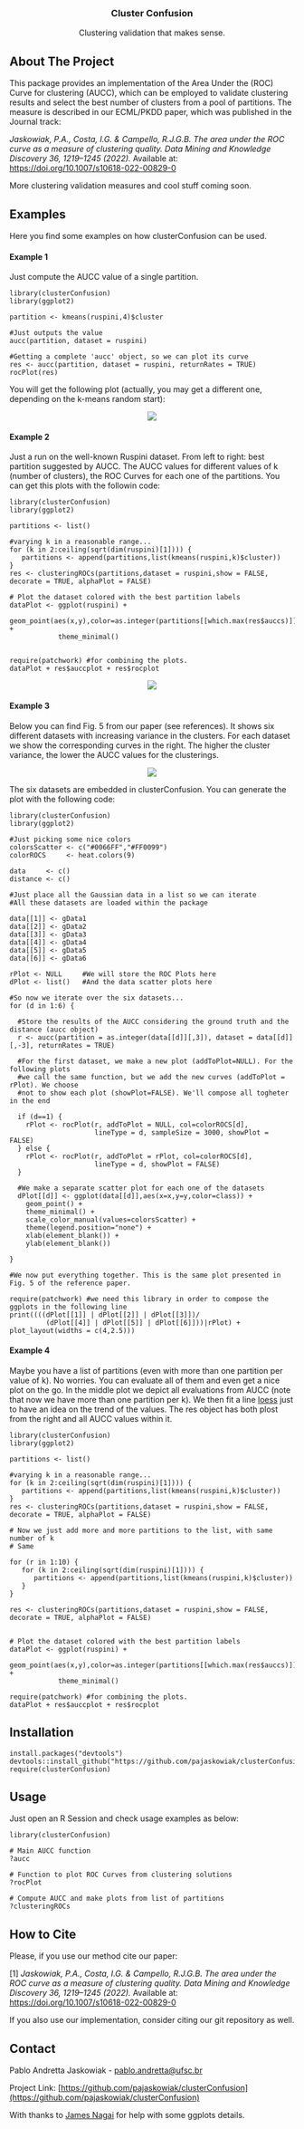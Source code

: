 <!-- PROJECT LOGO -->
<br />
<div align="center">
<h3 align="center">Cluster Confusion</h3>
<p align="center"> Clustering validation that makes sense.  </p>
</div>

<!-- ABOUT THE PROJECT -->
## About The Project

This package provides an implementation of the Area Under the (ROC) Curve for clustering (AUCC), which can be employed to validate clustering results and select the best number of clusters from a pool of partitions. The measure is described in our ECML/PKDD paper, which was published in the Journal track:

 *Jaskowiak, P.A., Costa, I.G. & Campello, R.J.G.B. The area under the ROC curve as a measure of clustering quality. Data Mining and Knowledge Discovery 36, 1219–1245 (2022).* Available at: https://doi.org/10.1007/s10618-022-00829-0

More clustering validation measures and cool stuff coming soon.

## Examples

Here you find some examples on how clusterConfusion can be used.

#### Example 1
Just compute the AUCC value of a single partition.

```{r}
library(clusterConfusion)
library(ggplot2)

partition <- kmeans(ruspini,4)$cluster

#Just outputs the value
aucc(partition, dataset = ruspini)

#Getting a complete 'aucc' object, so we can plot its curve
res <- aucc(partition, dataset = ruspini, returnRates = TRUE)
rocPlot(res)

```

You will get the following plot (actually, you may get a different one, depending on the k-means random start):


<p align="center">
  <img src="plots/singleROC.png" />
</p>

#### Example 2

Just a run on the well-known Ruspini dataset. From left to right: best partition suggested by AUCC. The AUCC values for different values of k (number of clusters), the ROC Curves for each one of the partitions. You can get this plots with the followin code:

```{r}
library(clusterConfusion)
library(ggplot2)

partitions <- list()

#varying k in a reasonable range...
for (k in 2:ceiling(sqrt(dim(ruspini)[1]))) {
   partitions <- append(partitions,list(kmeans(ruspini,k)$cluster))
}
res <- clusteringROCs(partitions,dataset = ruspini,show = FALSE, decorate = TRUE, alphaPlot = FALSE)

# Plot the dataset colored with the best partition labels
dataPlot <- ggplot(ruspini) + 
            geom_point(aes(x,y),color=as.integer(partitions[[which.max(res$auccs)]])) + 
            theme_minimal()


require(patchwork) #for combining the plots.
dataPlot + res$auccplot + res$rocplot
```

<p align="center">
  <img src="plots/singleK.png" />
</p>

#### Example 3

Below you can find Fig. 5 from our paper (see references). It shows six different datasets with increasing variance in the clusters. For each dataset we show the corresponding curves in the right. The higher the cluster variance, the lower the AUCC values for the clusterings.

<p align="center">
  <img src="plots/varPlots.png" />
</p>

The six datasets are embedded in clusterConfusion. You can generate the plot with the following code:

```{r}
library(clusterConfusion)
library(ggplot2)

#Just picking some nice colors
colorsScatter <- c("#0066FF","#FF0099")
colorROCS     <- heat.colors(9)

data     <- c()
distance <- c()

#Just place all the Gaussian data in a list so we can iterate
#All these datasets are loaded within the package

data[[1]] <- gData1
data[[2]] <- gData2
data[[3]] <- gData3
data[[4]] <- gData4
data[[5]] <- gData5
data[[6]] <- gData6

rPlot <- NULL     #We will store the ROC Plots here
dPlot <- list()   #And the data scatter plots here

#So now we iterate over the six datasets...
for (d in 1:6) {

  #Store the results of the AUCC considering the ground truth and the distance (aucc object)
  r <- aucc(partition = as.integer(data[[d]][,3]), dataset = data[[d]][,-3], returnRates = TRUE)

  #For the first dataset, we make a new plot (addToPlot=NULL). For the following plots
  #we call the same function, but we add the new curves (addToPlot = rPlot). We choose
  #not to show each plot (showPlot=FALSE). We'll compose all togheter in the end

  if (d==1) {
    rPlot <- rocPlot(r, addToPlot = NULL, col=colorROCS[d],
                     lineType = d, sampleSize = 3000, showPlot = FALSE)
  } else {
    rPlot <- rocPlot(r, addToPlot = rPlot, col=colorROCS[d],
                     lineType = d, showPlot = FALSE)
  }

  #We make a separate scatter plot for each one of the datasets
  dPlot[[d]] <- ggplot(data[[d]],aes(x=x,y=y,color=class)) +
    geom_point() +
    theme_minimal() +
    scale_color_manual(values=colorsScatter) +
    theme(legend.position="none") +
    xlab(element_blank()) +
    ylab(element_blank())

}

#We now put everything together. This is the same plot presented in Fig. 5 of the reference paper.

require(patchwork) #we need this library in order to compose the ggplots in the following line
print((((dPlot[[1]] | dPlot[[2]] | dPlot[[3]])/
         (dPlot[[4]] | dPlot[[5]] | dPlot[[6]]))|rPlot) + plot_layout(widths = c(4,2.5)))
```

#### Example 4

Maybe you have a list of partitions (even with more than one partition per value of k). No worries. You can evaluate all of them and even get a nice plot on the go. In the middle plot we depict all evaluations from AUCC (note that now we have more than one partition per k). We then fit a line [loess](https://www.rdocumentation.org/packages/stats/versions/3.6.2/topics/loess) just to have an idea on the trend of the values. The res object has both plost from the right and all AUCC values within it.

```{r}
library(clusterConfusion)
library(ggplot2)

partitions <- list()

#varying k in a reasonable range...
for (k in 2:ceiling(sqrt(dim(ruspini)[1]))) {
   partitions <- append(partitions,list(kmeans(ruspini,k)$cluster))
}
res <- clusteringROCs(partitions,dataset = ruspini,show = FALSE, decorate = TRUE, alphaPlot = FALSE)

# Now we just add more and more partitions to the list, with same number of k
# Same

for (r in 1:10) {
   for (k in 2:ceiling(sqrt(dim(ruspini)[1]))) {
      partitions <- append(partitions,list(kmeans(ruspini,k)$cluster))
   }
}

res <- clusteringROCs(partitions,dataset = ruspini,show = FALSE, decorate = TRUE, alphaPlot = FALSE)


# Plot the dataset colored with the best partition labels
dataPlot <- ggplot(ruspini) + 
            geom_point(aes(x,y),color=as.integer(partitions[[which.max(res$auccs)]])) + 
            theme_minimal()

require(patchwork) #for combining the plots.
dataPlot + res$auccplot + res$rocplot

```

<!-- Installation -->
## Installation

```{r}
install.packages("devtools")
devtools::install_github("https://github.com/pajaskowiak/clusterConfusion")
require(clusterConfusion)
```

<!-- USAGE EXAMPLES -->
## Usage

Just open an R Session and check usage examples as below:

```{r}
library(clusterConfusion)

# Main AUCC function
?aucc

# Function to plot ROC Curves from clustering solutions
?rocPlot

# Compute AUCC and make plots from list of partitions
?clusteringROCs
```


<!-- CITE -->
## How to Cite

Please, if you use our method cite our paper:

[1] *Jaskowiak, P.A., Costa, I.G. & Campello, R.J.G.B. The area under the ROC curve as a measure of clustering quality. Data Mining and Knowledge Discovery 36, 1219–1245 (2022).* Available at: https://doi.org/10.1007/s10618-022-00829-0

If you also use our implementation, consider citing our git repository as well.

<!-- CONTACT -->
## Contact

Pablo Andretta Jaskowiak - pablo.andretta@ufsc.br

Project Link: [https://github.com/pajaskowiak/clusterConfusion](https://github.com/pajaskowiak/clusterConfusion)

With thanks to [James Nagai](https://jsnagai.github.io/) for help with some ggplots details.
